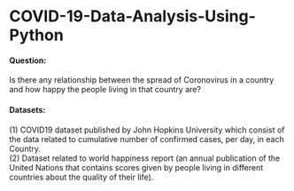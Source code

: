 # COVID-19-Data-Analysis-Using-Python

#### Question: 

Is there any relationship between the spread of Coronovirus in a country and how happy the people living in that country are?

#### Datasets: 

(1) COVID19 dataset published by John Hopkins University which consist of the data related to cumulative number of confirmed cases, per day, in each Country.       
(2) Dataset related to world happiness report (an annual publication of the United Nations that contains scores given by people living in different countries about the quality of their life). 
